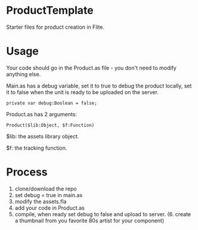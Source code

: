 ProductTemplate
=====

Starter files for product creation in Flite.

Usage
=====

Your code should go in the Product.as file - you don't need to modify anything else.

Main.as has a debug variable, set it to true to debug the product locally, set it to false when the unit is ready to be uploaded on the server.

	private var debug:Boolean = false;

Product.as has 2 arguments:

	Product($lib:Object, $f:Function)
			
$lib: the assets library object.

$f: the tracking function.

Process
=====

1. clone/download the repo
2. set debug = true in main.as
3. modify the assets.fla
4. add your code in Product.as
5. compile, when ready set debug to false and upload to server.
(6. create a thumbnail from you favorite 80s artist for your component)
 
